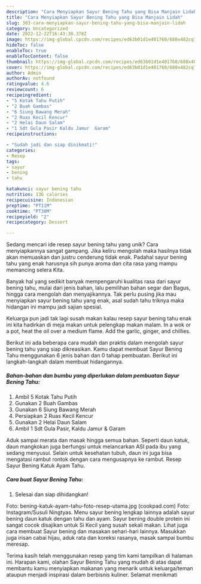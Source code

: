 ```yaml
---
description: "Cara Menyiapkan Sayur Bening Tahu yang Bisa Manjain Lidah"
title: "Cara Menyiapkan Sayur Bening Tahu yang Bisa Manjain Lidah"
slug: 303-cara-menyiapkan-sayur-bening-tahu-yang-bisa-manjain-lidah
category: Uncategorized
date: 2022-12-22T16:43:30.378Z
image: https://img-global.cpcdn.com/recipes/ed63b01d1e401760/680x482cq70/sayur-bening-tahu-foto-resep-utama.jpg
hideToc: false
enableToc: true
enableTocContent: false
thumbnail: https://img-global.cpcdn.com/recipes/ed63b01d1e401760/680x482cq70/sayur-bening-tahu-foto-resep-utama.jpg
cover: https://img-global.cpcdn.com/recipes/ed63b01d1e401760/680x482cq70/sayur-bening-tahu-foto-resep-utama.jpg
author: Admin
authorAv: notfound
ratingvalue: 4.6
reviewcount: 6
recipeingredient:
- "5 Kotak Tahu Putih"
- "2 Buah Gambas"
- "6 Siung Bawang Merah"
- "2 Ruas Kecil Kencur"
- "2 Helai Daun Salam"
- "1 Sdt Gula Pasir Kaldu Jamur  Garam"
recipeinstructions:

- "Sudah jadi dan siap dinikmati!"
categories:
- Resep
tags:
- sayur
- bening
- tahu

katakunci: sayur bening tahu 
nutrition: 136 calories
recipecuisine: Indonesian
preptime: "PT11M"
cooktime: "PT30M"
recipeyield: "2"
recipecategory: Dessert

---
```





Sedang mencari ide resep sayur bening tahu yang unik? Cara menyiapkannya sangat gampang. Jika keliru mengolah maka hasilnya tidak akan memuaskan dan justru cenderung tidak enak. Padahal sayur bening tahu yang enak harusnya sih punya aroma dan cita rasa yang mampu memancing selera Kita.





Banyak hal yang sedikit banyak mempengaruhi kualitas rasa dari sayur bening tahu, mulai dari jenis bahan, lalu pemilihan bahan segar dan Bagus, hingga cara mengolah dan menyajikannya. Tak perlu pusing jika mau menyiapkan sayur bening tahu yang enak,      asal sudah tahu triknya maka hidangan ini mampu jadi sajian spesial.














Keluarga pun jadi tak lagi susah makan kalau resep sayur bening tahu enak ini kita hadirkan di meja makan untuk pelengkap makan malam. In a wok or a pot, heat the oil over a medium flame. Add the garlic, ginger, and chillies.






Berikut ini ada beberapa cara mudah dan praktis dalam mengolah sayur bening tahu yang siap dikreasikan. Kamu dapat membuat Sayur Bening Tahu menggunakan 6 jenis bahan dan 0 tahap pembuatan. Berikut ini langkah-langkah dalam membuat hidangannya.

<!--inarticleads1-->

##### Bahan-bahan dan bumbu yang diperlukan dalam pembuatan Sayur Bening Tahu:

1. Ambil 5 Kotak Tahu Putih
1. Gunakan 2 Buah Gambas
1. Gunakan 6 Siung Bawang Merah
1. Persiapkan 2 Ruas Kecil Kencur
1. Gunakan 2 Helai Daun Salam
1. Ambil 1 Sdt Gula Pasir, Kaldu Jamur &amp; Garam


Aduk sampai merata dan masak hingga semua bahan. Seperti daun katuk, daun mangkokan juga berfungsi untuk melancarkan ASI pada ibu yang sedang menyusui. Selain untuk kesehatan tubuh, daun ini juga bisa mengatasi rambut rontok dengan cara mengusapnya ke rambut. Resep Sayur Bening Katuk Ayam Tahu. 

<!--inarticleads2-->

##### Cara buat Sayur Bening Tahu:


1. Selesai dan siap dihidangkan!

Foto: bening-katuk-ayam-tahu-foto-resep-utama.jpg (cookpad.com) Foto: Instagram/Susuli Ningtyas. Menu sayur bening lengkap lainnya adalah sayur bening daun katuk dengan tahu dan ayam. Sayur bening double protein ini sangat cocok disajikan untuk Si Kecil yang susah sekali makan. Lihat juga cara membuat Sayur bening dan masakan sehari-hari lainnya. Masukkan juga irisan cabai hijau, aduk rata dan koreksi rasanya, masak sampai bumbu meresap. 

Terima kasih telah menggunakan resep yang tim kami tampilkan di halaman ini. Harapan kami, olahan Sayur Bening Tahu yang mudah di atas dapat membantu kamu menyiapkan makanan yang menarik untuk keluarga/teman ataupun menjadi inspirasi dalam berbisnis kuliner. Selamat menikmati
